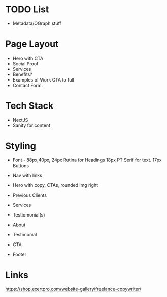 # TODO List

- Metadata/OGraph stuff

# Page Layout

- Hero with CTA
- Social Proof
- Services
- Benefits?
- Examples of Work CTA to full
- Contact Form.

# Tech Stack

- NextJS
- Sanity for content

# Styling

- Font - 88px,40px, 24px Rutina for Headings
  18px PT Serif for text.
  17px Buttons

- Nav with links
- Hero with copy, CTAs, rounded img right
- Previous Clients
- Services
- Testiomonial(s)
- About
- Testimonial
- CTA
- Footer

# Links

https://shop.exertpro.com/website-gallery/freelance-copywriter/
